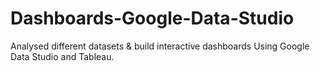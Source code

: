 # Dashboards-Google-Data-Studio

Analysed different datasets & build interactive dashboards Using Google Data Studio and Tableau.

